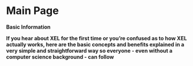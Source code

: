 # Main Page

**Basic Information**

**If you hear about XEL for the first time or you’re confused as to how XEL actually works, here are the basic concepts and benefits explained in a very simple and straightforward way so everyone - even without a computer science background - can follow**